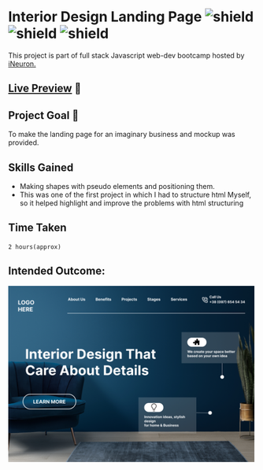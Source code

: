 # Interior Design Landing Page ![shield](https://img.shields.io/badge/Project-Landing%20page-red) ![shield](https://img.shields.io/badge/HTML5-E34F26?style=for-the-badge&logo=html5&logoColor=white) ![shield](https://img.shields.io/badge/CSS3-1572B6?style=for-the-badge&logo=css3&logoColor=white)

This project is part of full stack Javascript web-dev bootcamp hosted by [iNeuron.](https://ineuron.ai/)

## [Live Preview](https://project-interior-design-three.vercel.app/) :link:

## Project Goal :dart:

To make the landing page for an imaginary business and mockup was provided.

## Skills Gained

- Making shapes with pseudo elements and positioning them.
- This was one of the first project in which I had to structure html Myself, so it helped highlight and improve the problems with html structuring

## Time Taken

```
2 hours(approx)
```

## Intended Outcome:

![Image](./assests/10.png)
